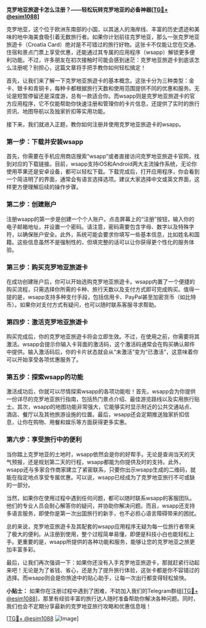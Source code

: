 **克罗地亚旅遊卡怎么注册？——轻松玩转克罗地亚的必备神器[[TG💪+ @esim1088](https://t.me/s/esim1088)]**

克罗地亚，这个位于欧洲东南部的小国，以其迷人的海岸线、丰富的历史遗迹和美味的地中海美食吸引着无数旅行者。如果你计划前往克罗地亚，那么一张克罗地亚旅遊卡（Croatia Card）绝对是不可错过的旅行好物。这张卡不仅能让您在交通、住宿和景点门票上享受优惠，还能通过其专属的应用程序（wsapp）解锁更多便利功能。不过，许多朋友在初次接触时可能会感到迷茫：克罗地亚旅遊卡到底该怎么注册呢？别担心，这篇文章将手把手教你如何轻松搞定！

首先，让我们来了解一下克罗地亚旅遊卡的基本概念。这张卡分为三种类型：金卡、银卡和青铜卡，每种卡都根据旅行天数和使用范围提供不同的优惠和服务。无论是短暂停留还是深度游，总有一款适合你。而wsapp则是克罗地亚旅遊卡的官方应用程序，它不仅能帮助你快速注册和管理你的卡片信息，还提供了实时的旅行资讯、地图导航以及独家折扣等实用功能。

接下来，我们就进入正题，教你如何注册并使用克罗地亚旅遊卡的wsapp。

### **第一步：下载并安装wsapp**
首先，你需要在手机应用商店搜索“wsapp”或者直接访问克罗地亚旅遊卡官网，找到对应的下载链接。目前，wsapp支持iOS和Android两大主流操作系统，无论你使用苹果还是安卓设备，都可以轻松下载。下载完成后，打开应用程序，你会看到一个简洁明了的界面，通常会有语言选择选项。建议大家选择中文或英文界面，这样更方便理解后续的操作步骤。

### **第二步：创建账户**
注册wsapp的第一步是创建一个个人账户。点击屏幕上的“注册”按钮，输入你的电子邮箱地址，并设置一个密码。请注意，密码需要包含字母、数字以及特殊字符，以确保账户安全。此外，系统可能会要求你填写一些基本信息，比如姓名和国籍。这些信息虽然不是强制性的，但填完整的话可以让你获得更个性化的服务体验。

### **第三步：购买克罗地亚旅遊卡**
在成功创建账户后，你可以开始选购克罗地亚旅遊卡。wsapp内置了一个便捷的购买流程，只需选择你所需的卡种、旅行天数以及支付方式即可完成购买。值得一提的是，wsapp支持多种支付手段，包括信用卡、PayPal甚至加密货币（如比特币）。如果你对支付方式有疑问，也可以随时联系客服寻求帮助。

### **第四步：激活克罗地亚旅遊卡**
购买完成后，你的克罗地亚旅遊卡将会立即生效。不过，在使用之前，你需要将其激活。wsapp会提示你输入卡背面的激活码，这个激活码通常会在购买确认邮件中提供。输入激活码后，你的卡片状态就会从“未激活”变为“已激活”，这意味着你可以开始享受各项优惠服务了。

### **第五步：探索wsapp的功能**
激活成功后，你就可以尽情探索wsapp的各项功能啦！首先，wsapp会为你提供一份详尽的克罗地亚旅行指南，包括热门景点介绍、最佳游览路线以及实用旅行贴士。其次，wsapp的地图功能非常强大，它能够实时显示附近的公共交通站点、酒店、餐厅以及其他旅游设施的位置。最后，wsapp还会定期推送独家折扣信息，让你在购物、用餐和娱乐等方面获得更多实惠。

### **第六步：享受旅行中的便利**
当你踏上克罗地亚的土地时，wsapp依然会是你的好帮手。无论是查询当天的天气预报，还是规划第二天的行程，wsapp都能为你提供及时的支持。此外，wsapp还与多家合作商家建立了紧密联系，只要你出示wsapp生成的二维码，就能在指定地点享受专属优惠。可以说，wsapp已经成为了克罗地亚旅行不可或缺的一部分。

当然，如果你在使用过程中遇到任何问题，都可以随时联系wsapp的客服团队。他们的专业人员会耐心解答你的疑问，并协助你解决问题。而且，wsapp还支持多语言服务，即使你是第一次出国旅行的新手，也不必担心语言障碍带来的困扰。

总的来说，克罗地亚旅遊卡及其配套的wsapp应用程序无疑为每一位旅行者带来了极大的便利。从注册到使用，整个过程简单易懂，即便是科技小白也能轻松上手。更重要的是，wsapp所提供的各种功能和服务，能够让您的克罗地亚之旅更加丰富多彩。

最后，让我们再次强调一下：如果你还没有入手克罗地亚旅遊卡，那就赶紧行动起来吧！无论是为了省钱、省心，还是为了提升旅行体验，这张卡都是你不容错过的选择。而wsapp则会是你旅途中的贴心助手，让每一次出行都变得轻松愉快。

**小贴士：** 如果你在注册过程中遇到了困难，不妨加入我们的Telegram群组[[TG💪+ @esim1088](https://t.me/s/esim1088)]，那里有经验丰富的旅行达人随时准备帮助你解决各种问题。同时，我们也会不定期分享最新的克罗地亚旅行攻略和优惠信息哦！

[[TG💪+ @esim1088](https://t.me/s/esim1088) ![Image](https://i.postimg.cc/4NQfJmqS/Snipaste-2025-05-13-00-14-12.png)]